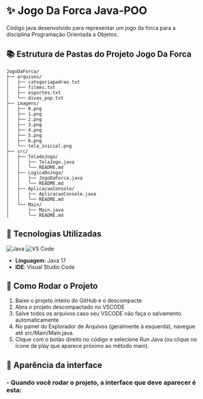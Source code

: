 # ✨ Jogo Da Forca Java-POO
Código java desenvolvido para representar um jogo da forca para a disciplina Programação Orientada a Objetos.

## 📚 Estrutura de Pastas do Projeto Jogo Da Forca

```plaintext
JogoDaForca/
├── arquivos/
│   ├── categoriapadrao.txt
│   ├── filmes.txt
│   ├── esportes.txt
│   └── divas_pop.txt
├── imagens/
│   ├── 0.png
│   ├── 1.png
│   ├── 2.png
│   ├── 3.png
│   ├── 4.png
│   ├── 5.png
│   ├── 6.png
│   └── tela_inicial.png      
├── src/
│   ├── TeladoJogo/
│   │   ├── TelaJogo.java
│   │   └── README.md
│   ├── LogicaDoJogo/
│   │   ├── JogoDaForca.java
│   │   └── README.md
│   ├── AplicacaoConsole/
│   │   ├── AplicacaoConsole.java
│   │   └── README.md
│   └── Main/
│       ├── Main.java
│       └── README.md
```
## 🔧 Tecnologias Utilizadas

![Java](https://img.shields.io/badge/Java-17-007396?logo=java&logoColor=white)
![VS Code](https://img.shields.io/badge/VS%20Code-1.60.0-007ACC?logo=visual-studio-code&logoColor=white)

- **Linguagem**: Java 17
- **IDE**: Visual Studio Code

## 🚀 Como Rodar o Projeto
1. Baixe o projeto inteiro do GitHub e o descompacte
2. Abra o projeto descompactado no VSCODE
3. Salve todos os arquivos caso seu VSCODE não faça o salvamento automaticamente
4. No painel do Explorador de Arquivos (geralmente à esquerda), navegue até src/Main/Main.java.
5. Clique com o botão direito no código e selecione Run Java (ou clique no ícone de play que aparece próximo ao método main).

## 🎨 Aparência da interface
### - Quando você rodar o projeto, a interface que deve aparecer é esta: 
